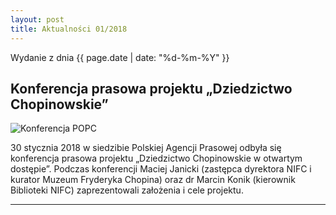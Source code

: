 ```yaml
---
layout: post
title: Aktualności 01/2018
---
```


Wydanie z dnia {{ page.date | date: "%d-%m-%Y" }}

## Konferencja prasowa projektu „Dziedzictwo Chopinowskie”

<img src="https://nifc.github.io/images/DSC_9352.JPG?raw=true" alt="Konferencja POPC">

30 stycznia 2018 w siedzibie Polskiej Agencji Prasowej odbyła się konferencja prasowa projektu „Dziedzictwo Chopinowskie w otwartym dostępie”.
Podczas konferencji Maciej Janicki (zastępca dyrektora NIFC i kurator Muzeum Fryderyka Chopina) oraz dr Marcin Konik (kierownik Biblioteki NIFC) zaprezentowali założenia i cele projektu.

---


